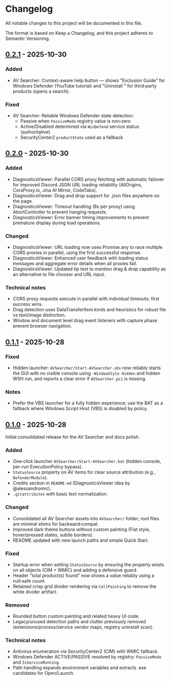 # Changelog

All notable changes to this project will be documented in this file.

The format is based on Keep a Changelog, and this project adheres to Semantic Versioning.

## [0.2.1] - 2025-10-30

### Added
- AV Searcher: Context-aware help button — shows "Exclusion Guide" for Windows Defender (YouTube tutorial) and "Uninstall <AV>" for third‑party products (opens a search).

### Fixed
- AV Searcher: Reliable Windows Defender state detection:
	- Passive when `PassiveMode` registry value is non‑zero
	- Active/Disabled determined via `WinDefend` service status (authoritative)
	- SecurityCenter2 `productState` used as a fallback

[0.2.1]: https://github.com/Lenalein2001/Stand-Support-tools/compare/v0.2.0...v0.2.1

## [0.2.0] - 2025-10-30

### Added
- DiagnosticsViewer: Parallel CORS proxy fetching with automatic failover for improved Discord JSON URL loading reliability (AllOrigins, CorsProxy.io, Jina AI Mirror, CodeTabs).
- DiagnosticsViewer: Drag and drop support for .json files anywhere on the page.
- DiagnosticsViewer: Timeout handling (8s per proxy) using AbortController to prevent hanging requests.
- DiagnosticsViewer: Error banner timing improvements to prevent premature display during load operations.

### Changed
- DiagnosticsViewer: URL loading now uses Promise.any to race multiple CORS proxies in parallel, using the first successful response.
- DiagnosticsViewer: Enhanced user feedback with loading status messages and aggregate error details when all proxies fail.
- DiagnosticsViewer: Updated tip text to mention drag & drop capability as an alternative to file chooser and URL input.

### Technical notes
- CORS proxy requests execute in parallel with individual timeouts; first success wins.
- Drag detection uses DataTransferItem kinds and heuristics for robust file vs text/image distinction.
- Window and document level drag event listeners with capture phase prevent browser navigation.

[0.2.0]: https://github.com/Lenalein2001/Stand-Support-tools/compare/v0.1.1...v0.2.0

## [0.1.1] - 2025-10-28

### Fixed
- Hidden launcher: `AVSearcher/Start-AVSearcher.vbs` now reliably starts the GUI with no visible console using `-WindowStyle Hidden` and hidden WSH run, and reports a clear error if `AVSearcher.ps1` is missing.

### Notes
- Prefer the VBS launcher for a fully hidden experience; use the BAT as a fallback where Windows Script Host (VBS) is disabled by policy.

[0.1.1]: https://github.com/Lenalein2001/Stand-Support-tools/compare/v0.1.0...v0.1.1
## [0.1.0] - 2025-10-28

Initial consolidated release for the AV Searcher and docs polish.

### Added
- One‑click launcher `AVSearcher/Start-AVSearcher.bat` (hidden console, per-run ExecutionPolicy bypass).
- `StatusSource` property on AV items for clear source attribution (e.g., `DefenderModule`).
- Credits section in `README.md` (DiagnosticsViewer idea by @alessandromrc).
- `.gitattributes` with basic text normalization.

### Changed
- Consolidated all AV Searcher assets into `AVSearcher/` folder; root files are minimal shims for backward‑compat.
- Improved dark theme buttons without custom painting (Flat style, hover/pressed states, subtle borders).
- README updated with new launch paths and simple Quick Start.


### Fixed
- Startup error when setting `StatusSource` by ensuring the property exists on all objects (CIM + WMIC) and adding a defensive guard.
- Header "total product(s) found" now shows a value reliably using a null‑safe count.
- Retained crisp grid divider rendering via `CellPainting` to remove the white divider artifact.

### Removed
- Rounded button custom painting and related heavy UI code.
- Legacy/unused detection paths and clutter previously removed (extensions/process/service vendor maps, registry uninstall scan).

### Technical notes
- Antivirus enumeration via SecurityCenter2 (CIM) with WMIC fallback.
- Windows Defender ACTIVE/PASSIVE resolved by registry: `PassiveMode` and `IsServiceRunning`.
- Path handling expands environment variables and extracts .exe candidates for Open/Launch.

[0.1.0]: https://github.com/Lenalein2001/Stand-Support-tools/releases/tag/v0.1.0
